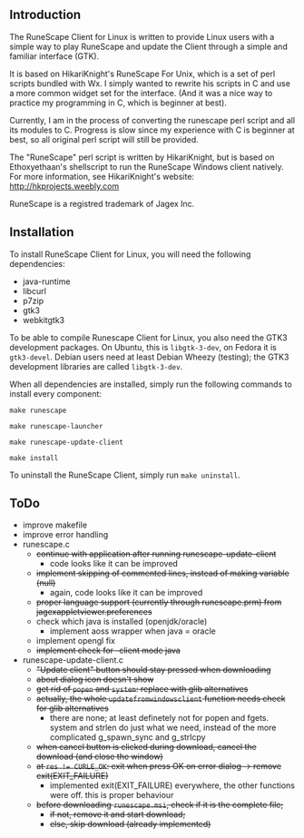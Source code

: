 ## Introduction

The RuneScape Client for Linux is written to provide Linux users with a simple way to play RuneScape and 
update the Client through a simple and familiar interface (GTK).

It is based on HikariKnight's RuneScape For Unix, which is a set of perl scripts bundled with Wx. I simply
wanted to rewrite his scripts in C and use a more common widget set for the interface. (And it was a nice way
to practice my programming in C, which is beginner at best).

Currently, I am in the process of converting the runescape perl script and all its modules to C. Progress is slow
since my experience with C is beginner at best, so all original perl script will still be provided.

The "RuneScape" perl script is written by HikariKnight, but is based on Ethoxyethaan's shellscript to run the RuneScape Windows client natively. For more information, see HikariKnight's website: http://hkprojects.weebly.com

RuneScape is a registred trademark of Jagex Inc.

## Installation

To install RuneScape Client for Linux, you will need the following dependencies:
* java-runtime
* libcurl
* p7zip
* gtk3
* webkitgtk3

To be able to compile Runescape Client for Linux, you also need the GTK3 development packages. On Ubuntu, this is `libgtk-3-dev`, on Fedora it is `gtk3-devel`. Debian users need at least Debian Wheezy (testing); the GTK3 development libraries are called `libgtk-3-dev`.

When all dependencies are installed, simply run the following commands to install every component:

`make runescape`

`make runescape-launcher`

`make runescape-update-client`

`make install`

To uninstall the RuneScape Client, simply run `make uninstall`.

## ToDo
* improve makefile
* improve error handling
* runescape.c
	* ~~continue with application after running runescape-update-client~~
		* code looks like it can be improved
	* ~~implement skipping of commented lines, instead of making variable (null)~~
		* again, code looks like it can be improved
	* ~~proper language support (currently through runescape.prm) from jagexappletviewer.preferences~~
	* check which java is installed (openjdk/oracle)
		* implement aoss wrapper when java = oracle
	* implement opengl fix
	* ~~implement check for -client mode java~~
* runescape-update-client.c
	* ~~"Update client" button should stay pressed when downloading~~
	* ~~about dialog icon doesn't show~~
	* ~~get rid of `popen` and `system`: replace with glib alternatives~~
	* ~~actually, the whole `updatefromwindowsclient` function needs check for glib alternatives~~
		* there are none; at least definetely not for popen and fgets. system and strlen do just what we need, instead of the more complicated g_spawn_sync and g_strlcpy 
	* ~~when cancel button is clicked during download, cancel the download (and close the window)~~
	* ~~at `res != CURLE_OK`: exit when press OK on error dialog -> remove exit(EXIT_FAILURE)~~
		* implemented exit(EXIT_FAILURE) everywhere, the other functions were off. this is proper behaviour
	* ~~before downloading `runescape.msi`, check if it is the complete file;~~
		* ~~if not, remove it and start download;~~
		* ~~else, skip download (already implemented)~~
